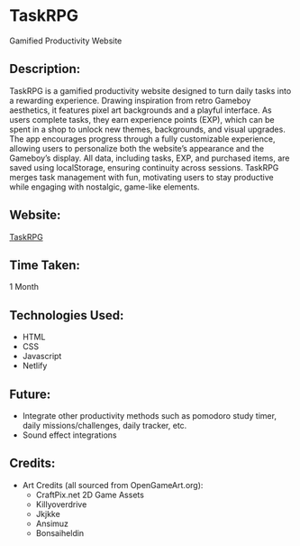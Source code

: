 # TaskRPG
Gamified Productivity Website

## Description:
TaskRPG is a gamified productivity website designed to turn daily tasks into a rewarding experience. Drawing inspiration from retro Gameboy aesthetics, it features pixel art backgrounds and a playful interface. As users complete tasks, they earn experience points (EXP), which can be spent in a shop to unlock new themes, backgrounds, and visual upgrades. The app encourages progress through a fully customizable experience, allowing users to personalize both the website’s appearance and the Gameboy’s display. All data, including tasks, EXP, and purchased items, are saved using localStorage, ensuring continuity across sessions. TaskRPG merges task management with fun, motivating users to stay productive while engaging with nostalgic, game-like elements.

## Website:
[TaskRPG](https://taskrpg.netlify.app/)

## Time Taken:
1 Month

## Technologies Used:

- HTML
- CSS
- Javascript
- Netlify

## Future:
- Integrate other productivity methods such as pomodoro study timer, daily missions/challenges, daily tracker, etc.
- Sound effect integrations

## Credits:
- Art Credits (all sourced from OpenGameArt.org):
  - CraftPix.net 2D Game Assets
  - Killyoverdrive
  - Jkjkke
  - Ansimuz
  - Bonsaiheldin
